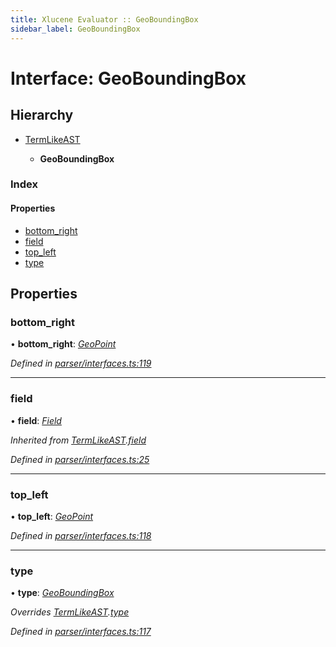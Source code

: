 ```yaml
---
title: Xlucene Evaluator :: GeoBoundingBox
sidebar_label: GeoBoundingBox
---
```


# Interface: GeoBoundingBox

## Hierarchy

* [TermLikeAST](termlikeast.md)

  * **GeoBoundingBox**

### Index

#### Properties

* [bottom_right](geoboundingbox.md#bottom_right)
* [field](geoboundingbox.md#field)
* [top_left](geoboundingbox.md#top_left)
* [type](geoboundingbox.md#type)

## Properties

###  bottom_right

• **bottom_right**: *[GeoPoint](geopoint.md)*

*Defined in [parser/interfaces.ts:119](https://github.com/terascope/teraslice/blob/5e4063e2/packages/xlucene-evaluator/src/parser/interfaces.ts#L119)*

___

###  field

• **field**: *[Field](../overview.md#field)*

*Inherited from [TermLikeAST](termlikeast.md).[field](termlikeast.md#field)*

*Defined in [parser/interfaces.ts:25](https://github.com/terascope/teraslice/blob/5e4063e2/packages/xlucene-evaluator/src/parser/interfaces.ts#L25)*

___

###  top_left

• **top_left**: *[GeoPoint](geopoint.md)*

*Defined in [parser/interfaces.ts:118](https://github.com/terascope/teraslice/blob/5e4063e2/packages/xlucene-evaluator/src/parser/interfaces.ts#L118)*

___

###  type

• **type**: *[GeoBoundingBox](../enums/asttype.md#geoboundingbox)*

*Overrides [TermLikeAST](termlikeast.md).[type](termlikeast.md#type)*

*Defined in [parser/interfaces.ts:117](https://github.com/terascope/teraslice/blob/5e4063e2/packages/xlucene-evaluator/src/parser/interfaces.ts#L117)*
